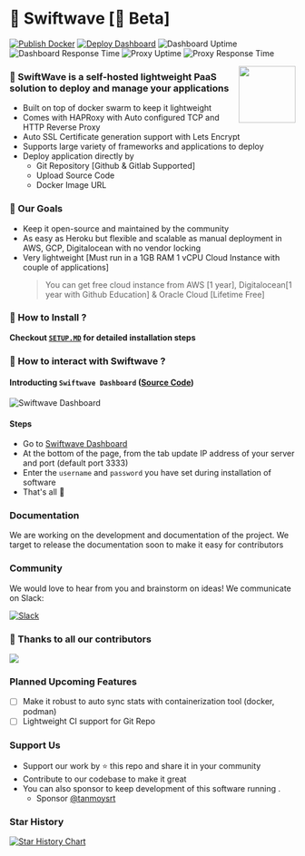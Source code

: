 # 🚀 Swiftwave [🚧 Beta]

[![Publish Docker](https://github.com/swiftwave-org/swiftwave/actions/workflows/docker-publish.yml/badge.svg?branch=main)](https://github.com/swiftwave-org/swiftwave/actions/workflows/docker-publish.yml) [![Deploy Dashboard](https://github.com/swiftwave-org/swiftwave-dashboard/actions/workflows/deploy-website.yml/badge.svg?branch=master)](https://github.com/swiftwave-org/swiftwave-dashboard/actions/workflows/deploy-website.yml) ![Dashboard Uptime](https://img.shields.io/endpoint?labelColor=394149&label=Dashboard+Uptime&url=https://raw.githubusercontent.com/swiftwave-org/upptime/master/api/swiftwave-dashboard/uptime.json) ![Dashboard Response Time](https://img.shields.io/endpoint?labelColor=394149&label=Dashboard+Response+Time&url=https://raw.githubusercontent.com/swiftwave-org/upptime/master/api/swiftwave-dashboard/response-time.json) ![Proxy Uptime](https://img.shields.io/endpoint?labelColor=394149&label=Proxy+Uptime&url=https://raw.githubusercontent.com/swiftwave-org/upptime/master/api/secured-proxy/uptime.json) ![Proxy Response Time](https://img.shields.io/endpoint?labelColor=394149&label=Proxy+Response+Time&url=https://raw.githubusercontent.com/swiftwave-org/upptime/master/api/secured-proxy/response-time.json)

<img align="right" src="https://avatars.githubusercontent.com/u/140562189?s=100&v=4" height="100px"/>

### 💁 SwiftWave is a self-hosted lightweight PaaS solution to deploy and manage your applications
* Built on top of docker swarm to keep it lightweight
* Comes with HAPRoxy with Auto configured TCP and HTTP Reverse Proxy
* Auto SSL Certificate generation support with Lets Encrypt
* Supports large variety of frameworks and applications to deploy
* Deploy application directly by 
    * Git Repository [Github & Gitlab Supported]
    * Upload Source Code
    * Docker Image URL

### 🥅 Our Goals
* Keep it open-source and maintained by the community
* As easy as Heroku but flexible and scalable as manual deployment in AWS, GCP, Digitalocean with no vendor locking
* Very lightweight [Must run in a 1GB RAM 1 vCPU Cloud Instance with couple of applications]
    > You can get free  cloud instance from AWS [1 year], Digitalocean[1 year with Github Education] & Oracle Cloud [Lifetime Free]

### 🤔 How to Install ?
**Checkout [`SETUP.MD`](https://github.com/swiftwave-org/swiftwave/blob/main/SETUP.md) for detailed installation steps**

### 👀 How to interact with Swiftwave ?
#### Introducting `Swiftwave Dashboard` ([Source Code](https://github.com/swiftwave-org/swiftwave-dashboard))
![Swiftwave Dashboard](https://github.com/swiftwave-org/swiftwave/assets/57363826/a85c2b14-dd32-448d-a5a1-81bc01d97ef5)
#### Steps
- Go to [Swiftwave Dashboard](https://dashboard.swiftwave.org/)
- At the bottom of the page, from the tab update IP address of your server and port (default port 3333)
- Enter the `username` and `password` you have set during installation of software
- That's all 🍻

### Documentation
We are working on the development and documentation of the project. We target to release the documentation soon to make it easy for contributors

### Community
We would love to hear from you and brainstorm on ideas! We communicate on Slack:

[![Slack](https://img.shields.io/badge/chat-on_slack-purple.svg?style=for-the-badge&logo=slack)](https://join.slack.com/t/swiftwave-team/shared_invite/zt-21n86aslx-aAvBi3hv1GigVA_XoXiu4Q)


### 🎉 Thanks to all our contributors
<a href="https://github.com/swiftwave-org/swiftwave/graphs/contributors">
  <img src="https://contrib.rocks/image?repo=swiftwave-org/swiftwave" />
</a>

### Planned Upcoming Features
- [ ] Make it robust to auto sync stats with containerization tool (docker, podman)
- [ ] Lightweight CI support for Git Repo

### Support Us
- Support our work by ⭐ this repo and share it in your community
- Contribute to our codebase to make it great
- You can also sponsor to keep development of this software running . 
   - Sponsor [@tanmoysrt](https://github.com/sponsors/tanmoysrt)

### Star History

[![Star History Chart](https://api.star-history.com/svg?repos=swiftwave-org/swiftwave&type=Date)](https://star-history.com/#swiftwave-org/swiftwave&Date)
